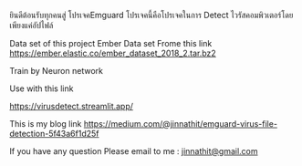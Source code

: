 ยินดีต้อนรับทุกคนสู่ โปรเจคEmguard
โปรเจคนี้คือโปรเจคในการ Detect ไวรัสคอมพิวเตอร์โดยเพียงแค่อัปไฟล์ 

Data set of this project
Ember Data set Frome this link
https://ember.elastic.co/ember_dataset_2018_2.tar.bz2

Train by Neuron network

Use with this link

https://virusdetect.streamlit.app/

This is my blog link https://medium.com/@jinnathit/emguard-virus-file-detection-5f43a6f1d25f

If  you have any question Please email to me : jinnathit@gmail.com

